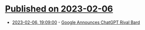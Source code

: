 # [Published on 2023-02-06](index.md)

* [2023-02-06, 19:09:00](https://tech.slashdot.org/story/23/02/06/199219/google-announces-chatgpt-rival-bard?utm_source=rss1.0mainlinkanon&utm_medium=feed) - [Google Announces ChatGPT Rival Bard](https://tech.slashdot.org/story/23/02/06/199219/google-announces-chatgpt-rival-bard?utm_source=rss1.0mainlinkanon&utm_medium=feed)
